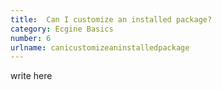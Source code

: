 ```yaml
---
title:  Can I customize an installed package?
category: Ecgine Basics
number: 6
urlname: canicustomizeaninstalledpackage
---
```


write here